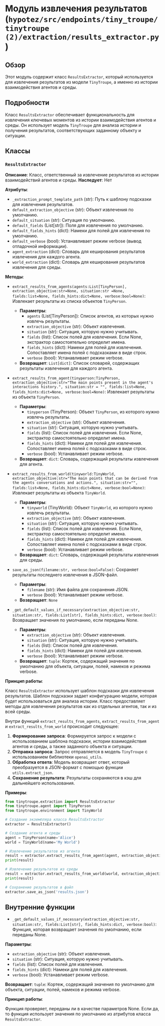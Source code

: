 # Модуль извлечения результатов (`hypotez/src/endpoints/tiny_troupe/tinytroupe (2)/extraction/results_extractor.py`)

## Обзор

Этот модуль содержит класс `ResultsExtractor`, который используется для извлечения результатов из модели `TinyTroupe`,
а именно из истории взаимодействия агентов и среды. 

## Подробности

Класс `ResultsExtractor` обеспечивает функциональность для извлечения ключевых моментов из истории взаимодействия агентов и среды. Он использует модель `TinyTroupe` для анализа истории и получения результатов, соответствующих заданному объекту и ситуации. 

## Классы

### `ResultsExtractor`

**Описание**: Класс, ответственный за извлечение результатов из истории взаимодействий агентов и среды.
**Наследует**: Нет

**Атрибуты**:

- `_extraction_prompt_template_path` (str): Путь к шаблону подсказки для извлечения результатов.
- `default_extraction_objective` (str): Объект извлечения по умолчанию.
- `default_situation` (str): Ситуация по умолчанию.
- `default_fields` (List[str]): Поля для извлечения по умолчанию.
- `default_fields_hints` (dict): Намеки для полей для извлечения по умолчанию.
- `default_verbose` (bool): Устанавливает режим verbose (вывод отладочной информации).
- `agent_extraction` (dict): Словарь для кеширования результатов извлечения для каждого агента.
- `world_extraction` (dict): Словарь для кеширования результатов извлечения для среды.

**Методы**:

- `extract_results_from_agents(agents:List[TinyPerson], extraction_objective:str=None, situation:str =None, fields:list=None, fields_hints:dict=None, verbose:bool=None)`: Извлекает результаты из списка объектов `TinyPerson`.
    - **Параметры**: 
        - `agents` (List[TinyPerson]): Список агентов, из которых нужно извлечь результаты.
        - `extraction_objective` (str): Объект извлечения.
        - `situation` (str): Ситуация, которую нужно учитывать.
        - `fields` (list): Список полей для извлечения. Если None, экстрактор самостоятельно определит имена. 
        - `fields_hints` (dict): Намеки для полей для извлечения. Сопоставляет имена полей с подсказками в виде строк.
        - `verbose` (bool): Устанавливает режим verbose.
    - **Возвращает**: `List[dict]`: Список словарей, содержащих результаты извлечения для каждого агента. 

- `extract_results_from_agent(tinyperson:TinyPerson, extraction_objective:str="The main points present in the agent's interactions history.", situation:str = "", fields:list=None, fields_hints:dict=None, verbose:bool=None)`: Извлекает результаты из объекта `TinyPerson`.
    - **Параметры**: 
        - `tinyperson` (TinyPerson): Объект `TinyPerson`, из которого нужно извлечь результаты.
        - `extraction_objective` (str): Объект извлечения.
        - `situation` (str): Ситуация, которую нужно учитывать.
        - `fields` (list): Список полей для извлечения. Если None, экстрактор самостоятельно определит имена. 
        - `fields_hints` (dict): Намеки для полей для извлечения. Сопоставляет имена полей с подсказками в виде строк.
        - `verbose` (bool): Устанавливает режим verbose.
    - **Возвращает**: `dict`: Словарь, содержащий результаты извлечения для агента.

- `extract_results_from_world(tinyworld:TinyWorld, extraction_objective:str="The main points that can be derived from the agents conversations and actions.", situation:str="", fields:list=None, fields_hints:dict=None, verbose:bool=None)`: Извлекает результаты из объекта `TinyWorld`.
    - **Параметры**: 
        - `tinyworld` (TinyWorld): Объект `TinyWorld`, из которого нужно извлечь результаты.
        - `extraction_objective` (str): Объект извлечения.
        - `situation` (str): Ситуация, которую нужно учитывать.
        - `fields` (list): Список полей для извлечения. Если None, экстрактор самостоятельно определит имена. 
        - `fields_hints` (dict): Намеки для полей для извлечения. Сопоставляет имена полей с подсказками в виде строк.
        - `verbose` (bool): Устанавливает режим verbose.
    - **Возвращает**: `dict`: Словарь, содержащий результаты извлечения для среды.

- `save_as_json(filename:str, verbose:bool=False)`: Сохраняет результаты последнего извлечения в JSON-файл.
    - **Параметры**: 
        - `filename` (str): Имя файла для сохранения JSON.
        - `verbose` (bool): Устанавливает режим verbose.
    - **Возвращает**: `None`

- `_get_default_values_if_necessary(extraction_objective:str, situation:str, fields:List[str], fields_hints:dict, verbose:bool)`: Возвращает значения по умолчанию, если переданы None.
    - **Параметры**: 
        - `extraction_objective` (str): Объект извлечения.
        - `situation` (str): Ситуация, которую нужно учитывать.
        - `fields` (list): Список полей для извлечения.
        - `fields_hints` (dict): Намеки для полей для извлечения.
        - `verbose` (bool): Устанавливает режим verbose.
    - **Возвращает**: `tuple`: Кортеж, содержащий значения по умолчанию для объекта, ситуации, полей, намеков и режима verbose.

**Принцип работы**:

Класс `ResultsExtractor` использует шаблон подсказки для извлечения результатов. Шаблон подсказки задает конфигурацию модели, которая будет использоваться для анализа истории. 
Класс предоставляет методы для извлечения результатов как из отдельных агентов, так и из всей среды.  

Внутри функций `extract_results_from_agents`, `extract_results_from_agent` и `extract_results_from_world` происходит следующее:

1. **Формирование запроса**: Формируется запрос к модели с использованием шаблона подсказки, истории взаимодействия агентов и среды, а также заданного объекта и ситуации.
2. **Отправка запроса**: Запрос отправляется в модель `TinyTroupe` с использованием библиотеки `openai_utils`.
3. **Обработка ответа**: Модель возвращает ответ, который преобразуется в JSON-формат с помощью функции `utils.extract_json`.
4. **Сохранение результата**: Результаты сохраняются в кэш для дальнейшего использования.

**Примеры**:

```python
from tinytroupe.extraction import ResultsExtractor
from tinytroupe.agent import TinyPerson
from tinytroupe.environment import TinyWorld

# Создание экземпляра класса ResultsExtractor
extractor = ResultsExtractor()

# Создание агента и среды
agent = TinyPerson(name='Alice')
world = TinyWorld(name='My World')

# Извлечение результатов из агента
result = extractor.extract_results_from_agent(agent, extraction_objective='What are the main points Alice discussed?', situation='Alice is having a conversation about a new product.')
print(result)

# Извлечение результатов из среды
result = extractor.extract_results_from_world(world, extraction_objective='What are the key findings from the agents\' interactions?', situation='The agents are discussing a business plan.')
print(result)

# Сохранение результатов в файл
extractor.save_as_json('results.json')
```
## Внутренние функции

- `_get_default_values_if_necessary(extraction_objective:str, situation:str, fields:List[str], fields_hints:dict, verbose:bool)`: Функция, которая возвращает значения по умолчанию, если переданы None. 

**Параметры**: 

- `extraction_objective` (str): Объект извлечения.
- `situation` (str): Ситуация, которую нужно учитывать.
- `fields` (list): Список полей для извлечения.
- `fields_hints` (dict): Намеки для полей для извлечения.
- `verbose` (bool): Устанавливает режим verbose.

**Возвращает**: `tuple`: Кортеж, содержащий значения по умолчанию для объекта, ситуации, полей, намеков и режима verbose.

**Принцип работы**:

Функция проверяет, переданы ли в качестве параметров None. Если да, то функция использует значения по умолчанию из атрибутов класса `ResultsExtractor`.